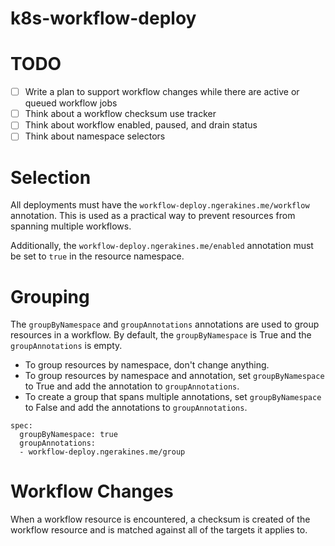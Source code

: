 # k8s-workflow-deploy

# TODO

* [ ] Write a plan to support workflow changes while there are active or queued workflow jobs
* [ ] Think about a workflow checksum use tracker
* [ ] Think about workflow enabled, paused, and drain status
* [ ] Think about namespace selectors

# Selection

All deployments must have the `workflow-deploy.ngerakines.me/workflow` annotation. This is used as a practical way to prevent resources from spanning multiple workflows.

Additionally, the `workflow-deploy.ngerakines.me/enabled` annotation must be set to `true` in the resource namespace.

# Grouping

The `groupByNamespace` and `groupAnnotations` annotations are used to group resources in a workflow. By default, the `groupByNamespace` is True and the `groupAnnotations` is empty.

* To group resources by namespace, don't change anything.
* To group resources by namespace and annotation, set `groupByNamespace` to True and add the annotation to `groupAnnotations`.
* To create a group that spans multiple annotations, set `groupByNamespace` to False and add the annotations to `groupAnnotations`.

```
spec:
  groupByNamespace: true
  groupAnnotations:
  - workflow-deploy.ngerakines.me/group
```

# Workflow Changes

When a workflow resource is encountered, a checksum is created of the workflow resource and is matched against all of the targets it applies to.
